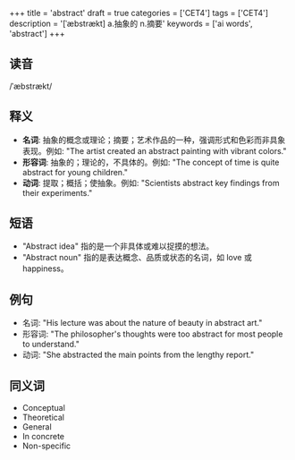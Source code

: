 +++
title = 'abstract'
draft = true
categories = ['CET4']
tags = ['CET4']
description = '[ˈæbstrækt] a.抽象的 n.摘要'
keywords = ['ai words', 'abstract']
+++

## 读音
/ˈæbstrækt/

## 释义
- **名词**: 抽象的概念或理论；摘要；艺术作品的一种，强调形式和色彩而非具象表现。例如: "The artist created an abstract painting with vibrant colors."
- **形容词**: 抽象的；理论的，不具体的。例如: "The concept of time is quite abstract for young children."
- **动词**: 提取；概括；使抽象。例如: "Scientists abstract key findings from their experiments."

## 短语
- "Abstract idea" 指的是一个非具体或难以捉摸的想法。
- "Abstract noun" 指的是表达概念、品质或状态的名词，如 love 或 happiness。

## 例句
- 名词: "His lecture was about the nature of beauty in abstract art."
- 形容词: "The philosopher's thoughts were too abstract for most people to understand."
- 动词: "She abstracted the main points from the lengthy report."

## 同义词
- Conceptual
- Theoretical
- General
- In concrete
- Non-specific
